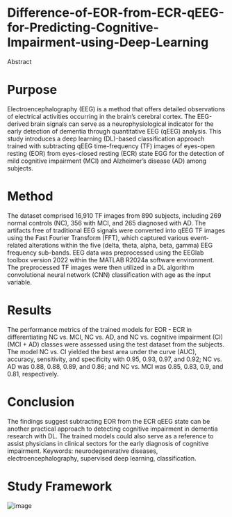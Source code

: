 # Difference-of-EOR-from-ECR-qEEG-for-Predicting-Cognitive-Impairment-using-Deep-Learning
Abstract
# Purpose
Electroencephalography (EEG) is a method that offers detailed observations of electrical activities occurring in the brain’s cerebral cortex. The EEG-derived brain signals can serve as a neurophysiological indicator for the early detection of dementia through quantitative EEG (qEEG) analysis. This study introduces a deep learning (DL)-based classification approach trained with subtracting qEEG time-frequency (TF) images of eyes-open resting (EOR) from eyes-closed resting (ECR) state EGG for the detection of mild cognitive impairment (MCI) and Alzheimer’s disease (AD) among subjects.

# Method
The dataset comprised 16,910 TF images from 890 subjects, including 269 normal controls (NC), 356 with MCI, and 265 diagnosed with AD. The artifacts free of traditional EEG signals were converted into qEEG TF images using the Fast Fourier Transform (FFT), which captured various event-related alterations within the five (delta, theta, alpha, beta, gamma) EEG frequency sub-bands. EEG data was preprocessed using the EEGlab toolbox version 2022 within the MATLAB R2024a software environment. The preprocessed TF images were then utilized in a DL algorithm convolutional neural network (CNN) classification with age as the input variable.

# Results
The performance metrics of the trained models for EOR - ECR in differentiating NC vs. MCI, NC vs. AD, and NC vs. cognitive impairment (CI) (MCI + AD) classes were assessed using the test dataset from the subjects. The model NC vs. CI yielded the best area under the curve (AUC), accuracy, sensitivity, and specificity with 0.95, 0.93, 0.97, and 0.92; NC vs. AD was 0.88, 0.88, 0.89, and 0.86; and NC vs. MCI was 0.85, 0.83, 0.9, and 0.81, respectively.

# Conclusion
The findings suggest subtracting EOR from the ECR qEEG state can be another practical approach to detecting cognitive impairment in dementia research with DL. The trained models could also serve as a reference to assist physicians in clinical sectors for the early diagnosis of cognitive impairment.
Keywords: neurodegenerative diseases, electroencephalography, supervised deep learning, classification.

# Study Framework
![image](https://github.com/user-attachments/assets/5147eb74-c86f-4417-8e3f-6f746ba8d8ac)
